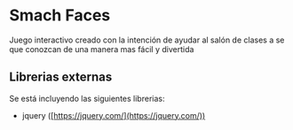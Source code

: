 # Smach Faces
  Juego interactivo creado con la intención de ayudar al salón de clases a se que conozcan de una manera
  mas fácil y divertida 
	

## Librerias externas

Se está incluyendo las siguientes librerias:
- jquery ([https://jquery.com/](https://jquery.com/))

